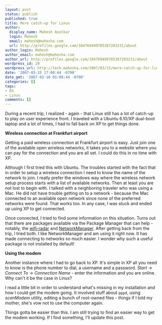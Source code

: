 ```yaml
---
layout: post
status: publish
published: true
title: More catch-up for Linux
author:
  display_name: Mahesh Asolkar
  login: Mahesh
  email: mahesh@mahesha.com
  url: http://profiles.google.com/104769499705387203231/about
author_login: Mahesh
author_email: mahesh@mahesha.com
author_url: http://profiles.google.com/104769499705387203231/about
wordpress_id: 20
wordpress_url: http://tech.mahesha.com/2007/03/15/more-catch-up-for-linux/
date: '2007-03-15 17:08:44 -0700'
date_gmt: '2007-03-16 01:08:44 -0700'
categories: []
tags:
- OS
- Linux
comments: []
---
```

<p>During a recent trip, I realized - again - that Linux still has a lot of catch-up to play on user experience front. I traveled with a Ubuntu 6.10/XP dual-boot laptop and a lot of times, I had to fall back on XP to get things done.</p>
<p><strong>Wireless connection at Frankfurt airport</strong></p>
<p>Getting a paid wireless connection at Frankfurt airport is easy. Just join one of the available open wireless networks, it takes you to a website where you can pay for the connection and you are all set. I could do this in no time with XP.</p>
<p>Although I first tried this with Ubuntu. The troubles started with the fact that in order to setup a wireless connection I need to know the name of the network to join. I really prefer the windows way where the wireless network setup process starts with a list of available networks. Then at least you are not lost to begin with. I talked with a neighboring traveler who was using a Mac. He did not have trouble getting on to a network - because the Mac connected to an available open network since none of the preferred networks were found. That works too. In any case, I was stuck and ended up using XP to get connected.</p>
<p>Once connected, I tried to find some information on this situation. Turns out that there are packages available via the Package Manager that can help - notably, the <a href="http://wifi-radar.systemimager.org/" title="wifi-radar webpage">wifi-radar</a> and <a href="http://www.gnome.org/projects/NetworkManager/">NetworkManager</a>. After getting back from the trip, I tried both. I like NetworkManager and am using it right now. It has made connecting to networks so much easier. I wonder why such a useful package is not installed by default!</p>
<p><strong>Using the modem</strong></p>
<p>Another instance where I had to go back to XP. It's simple in XP all you need to know is the phone number to dial, a username and a password. <em>Start</em> -> <em>Connect To</em> -> <em>Connection Name</em> - enter the information and you are online. Why can't it be the case in Linux?</p>
<p>I read a little bit in order to understand what's missing in my installation and how I could get the modem going. It involved stuff about <code>pppd</code>, using <em>scanModem</em> utility, editing a bunch of root-owned files - things if I told my mother, she's vow not to use the computer again.</p>
<p>Things gotta be easier than this. I am still trying to find an easier way to get the modem working. If I find something, I'll update this post.</p>
